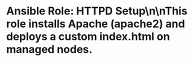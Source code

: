 # Ansible Role: HTTPD Setup\n\nThis role installs Apache (apache2) and deploys a custom index.html on managed nodes.
